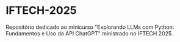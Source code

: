 # IFTECH-2025
Repositório dedicado ao minicurso "Explorando LLMs com Python: Fundamentos e Uso da API ChatGPT" ministrado no IFTECH 2025. 
